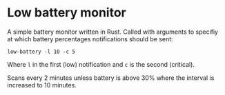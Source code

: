 # Low battery monitor

A simple battery monitor written in Rust. Called with arguments to specifiy at which battery percentages notifications should be sent:

```
low-battery -l 10 -c 5
```

Where `l` in the first (low) notification and `c` is the second (critical). 

Scans every 2 minutes unless battery is above 30% where the interval is increased to 10 minutes.